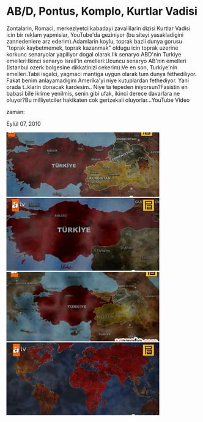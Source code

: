 # AB/D, Pontus, Komplo, Kurtlar Vadisi
Zontalarin, Romaci, merkeziyetci kabadayi zavallilarin dizisi Kurtlar Vadisi icin bir reklam yapmislar, YouTube'da geziniyor (bu siteyi yasakladigini zannedenlere arz ederim).Adamlarin koylu, toprak bazli dunya gorusu "toprak kaybetmemek, toprak kazanmak" oldugu icin toprak uzerine korkunc senaryolar yapiliyor dogal olarak.Ilk senaryo ABD'nin Turkiye emelleri:Ikinci senaryo Israil'in emelleri:Ucuncu senaryo AB'nin emelleri (Istanbul ozerk bolgesine dikkatinizi cekerim):Ve en son, Turkiye'nin emelleri.Tabii isgalci, yagmaci mantiga uygun olarak tum dunya fethediliyor. Fakat benim anlayamadigim Amerika'yi niye kutuplardan fethediyor. Yani orada t..klarin donacak kardesim.. Niye ta tepeden iniyorsun?Fasistin en babasi bile iklime yenilmis, senin gibi ufak, ikinci derece davarlara  ne oluyor?Bu milliyetciler hakikaten cok gerizekali oluyorlar...YouTube Video







zaman:

Eylül 07, 2010










![](kv-Screenshot.png)
![](kv-Screenshot-1.png)
![](kv-Screenshot-3.png)
![](kv-Screenshot-4.png)

